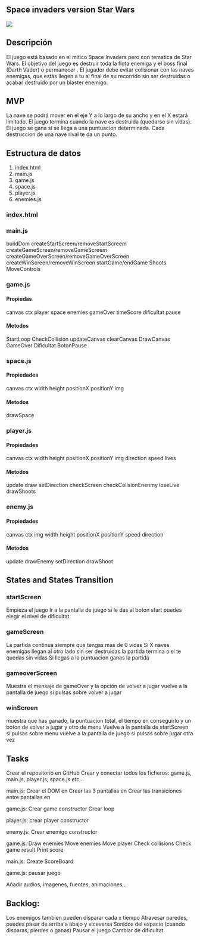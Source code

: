  ## Space invaders version Star Wars
 ![](https://w7.pngwing.com/pngs/980/467/png-transparent-space-invaders-video-game-arcade-game-angry-birds-space-logo-space-invaders-game-text-video-game.png)

## Descripción

El juego está basado en el mitico Space Invaders pero con tematica de Star Wars. El objetivo del juego es destruir toda la flota enemiga y el boss final (Darth Vader) o permanecer . El jugador debe evitar colisionar con las naves enemigas, que estás llegen a tu al final de su recorrido sin ser destruidas o acabar destruido por un blaster enemigo.

 ## MVP

La nave se podrá mover en el eje Y a lo largo de su ancho y en el X estará limitado. El juego termina cuando la nave es destruida (quedarse sin vidas). El juego se gana si se llega a una puntuacion determinada. Cada destruccion de una nave rival te da un punto.

## Estructura de datos

1. index.html
2. main.js
3. game.js
4. space.js
5. player.js
6. enemies.js

### index.html

### main.js
   buildDom
   createStartScreen/removeStartScreem
   createGameScreen/removeGameScreem
   createGameOverScreen/removeGameOverScreen
   createWinScreen/removeWinScreen
   startGame/endGame
   Shoots
   MoveControls

### game.js

   #### Propiedas 
   canvas
   ctx
   player
   space
   enemies
   gameOver
   timeScore
   dificultat
   pause

   #### Metodos
   StartLoop
   CheckCollision
   updateCanvas
   clearCanvas
   DrawCanvas
   GameOver
   Dificultat
   BotonPause

### space.js

   #### Propiedades
   canvas
   ctx
   width
   height
   positionX
   positionY
   img

   #### Metodos
   drawSpace

### player.js

   #### Propiedades
   canvas
   ctx
   width
   height
   positionX
   positionY
   img
   direction
   speed
   lives

   #### Metodos
   update
   draw
   setDirection
   checkScreen
   checkCollsionEnenmy
   loseLive
   drawShoots

### enemy.js

   #### Propiedades
   canvas
   ctx
   img
   width
   height
   positionX
   positionY
   speed
   direction

   #### Metodos
   update
   drawEnemy
   setDirection
   drawShoot

## States and States Transition

### startScreen
Empieza el juego
Ir a la pantalla de juego si le das al boton start
puedes elegir el nivel de dificultat

### gameScreen
La partida continua siempre que tengas mas de 0 vidas
Si X naves enemigas llegan al otro lado sin ser destruidas la partida termina o si te quedas sin vidas
Si llegas a la puntuacion ganas la partida

### gameoverScreen
Muestra el mensaje de gameOver y la opción de volver a jugar
vuelve a la pantalla de juego si pulsas sobre volver a jugar

### winScreen
muestra que has ganado, la puntuacion total, el tiempo en conseguirlo y un boton de volver a jugar y otro de menu
Vuelve a la pantalla de startScreen si pulsas sobre menu
vuelve a la pantalla de juego si pulsas sobre jugar otra vez

## Tasks
Crear el repositorio en GitHub
Crear y conectar todos los ficheros: game.js, main.js, player.js, space.js etc...

main.js:
Crear el DOM en
Crear las 3 pantallas en
Crear las transiciones entre pantallas en

game.js:
Crear game constructor
Crear loop

player.js:
crear player constructor

enemy.js:
Crear enemigo constructor

game.js:
Draw enemies
Move enemies
Move player
Check collisions
Check game result
Print score

main.js:
Create ScoreBoard

game.js:
pausar juego

Añadir audios, imagenes, fuentes, animaciones...

## Backlog:

Los enemigos tambien pueden disparar cada x tiempo
Atravesar paredes, puedes pasar de arriba a abajo y viceversa
Sonidos del espacio (cuando disparas, pierdes o ganas)
Pausar el juego
Cambiar de dificultat
